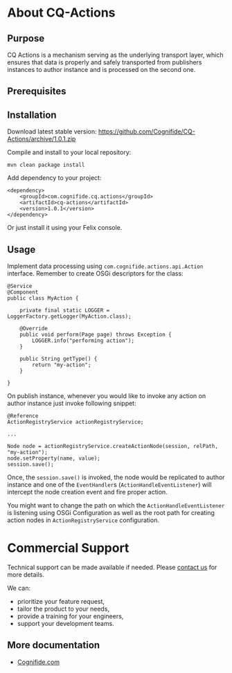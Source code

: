 # About CQ-Actions

## Purpose

CQ Actions is a mechanism serving as the underlying transport layer, which ensures that data is properly and safely transported from publishers instances to author instance and is processed on the second one. 

## Prerequisites

## Installation

Download latest stable version: https://github.com/Cognifide/CQ-Actions/archive/1.0.1.zip

Compile and install to your local repository:

    mvn clean package install

Add dependency to your project:

    <dependency>
        <groupId>com.cognifide.cq.actions</groupId>
        <artifactId>cq-actions</artifactId>
        <version>1.0.1</version>
    </dependency>

Or just install it using your Felix console.

## Usage

Implement data processing using `com.cognifide.actions.api.Action` interface. Remember to create OSGi descriptors for the class:

    @Service
    @Component
    public class MyAction {

        private final static LOGGER = LoggerFactory.getLogger(MyAction.class);

        @Override
        public void perform(Page page) throws Exception {
            LOGGER.info("performing action");
        }

        public String getType() {
            return "my-action";
        }

    }

On publish instance, whenever you would like to invoke any action on author instance just invoke following snippet:

    @Reference
    ActionRegistryService actionRegistryService;

    ...

    Node node = actionRegistryService.createActionNode(session, relPath, "my-action");
    node.setProperty(name, value);
    session.save();

Once, the `session.save()` is invoked, the node would be replicated to author instance and one of the `EventHandler`s (`ActionHandleEventListener`) will intercept the node creation event and fire proper action.

You might want to change the path on which the `ActionHandleEventListener` is listening using OSGi Configuration as well as the root path for creating action nodes in `ActionRegistryService` configuration.

# Commercial Support

Technical support can be made available if needed. Please [contact us](https://www.cognifide.com/get-in-touch/) for more details.

We can:

* prioritize your feature request,
* tailor the product to your needs,
* provide a training for your engineers,
* support your development teams.

More documentation
------------------
* [Cognifide.com](http://cognifide.com)
